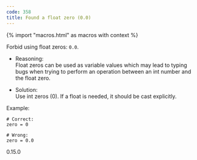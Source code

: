 ```yaml
---
code: 358
title: Found a float zero (0.0)
---
```


{% import "macros.html" as macros with context %}

Forbid using float zeros: `0.0`.

  - Reasoning:  
    Float zeros can be used as variable values which may lead to typing
    bugs when trying to perform an operation between an int number and
    the float zero.

  - Solution:  
    Use int zeros (0). If a float is needed, it should be cast
    explicitly.

Example:

    # Correct:
    zero = 0
    
    # Wrong:
    zero = 0.0

<div class="versionadded">

0.15.0

</div>
